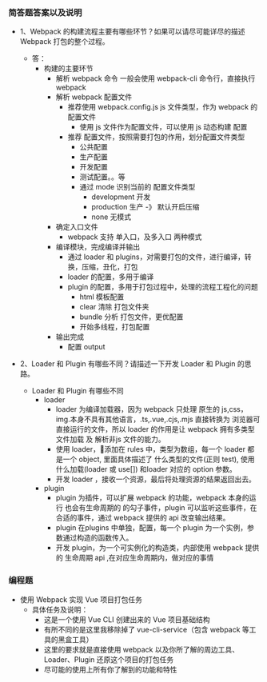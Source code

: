 ### 简答题答案以及说明

- 1、Webpack 的构建流程主要有哪些环节？如果可以请尽可能详尽的描述 Webpack 打包的整个过程。
  - 答：
    - 构建的主要环节
      - 解析 webpack 命令
        一般会使用 webpack-cli 命令行，直接执行 webpack 
      - 解析 webpack 配置文件
        - 推荐使用 webpack.config.js js 文件类型，作为 webpack 的配置文件
          - 使用 js 文件作为配置文件，可以使用 js 动态构建 配置
        - 推荐 配置文件，按照需要打包的作用，划分配置文件类型
          - 公共配置
          - 生产配置
          - 开发配置
          - 测试配置。。等
          - 通过 mode 识别当前的 配置文件类型
            - development 开发
            - production 生产 -》 默认开启压缩
            - none  无模式
      - 确定入口文件
        - webpack 支持 单入口，及多入口 两种模式
      - 编译模块，完成编译并输出
        - 通过 loader 和 plugins，对需要打包的文件，进行编译，转换，压缩，丑化，打包
        - loader 的配置，多用于编译
        - plugin 的配置，多用于打包过程中，处理的流程工程化的问题
          - html 模板配置
          - clear 清除 打包文件夹
          - bundle 分析 打包文件，更优配置
          - 开始多线程，打包配置
      - 输出完成
        - 配置 output 

- 2、Loader 和 Plugin 有哪些不同？请描述一下开发 Loader 和 Plugin 的思路。
  - Loader 和 Plugin 有哪些不同
    - loader
      - loader 为编译加载器，因为 webpack 只处理 原生的 js,css，img.本身不具有其他语言，.ts,.vue,.cjs,.mjs 直接转换为 浏览器可直接运行的文件，所以 loader 的作用是让 webpack 拥有多类型文件加载 及 解析非js 文件的能力。
      - 使用 loader，添加在 rules 中，类型为数组，每一个 loader 都是一个 object, 里面具体描述了 什么类型的文件(正则 test), 使用 什么加载(loader 或 use[]) 和loader 对应的 option 参数。
      - 开发 loader ，接收一个资源，最后将处理资源的结果返回出去。
    - plugin
      -  plugin 为插件，可以扩展 webpack 的功能，webpack 本身的运行 也会有生命周期的 的勾子事件，plugin 可以监听这些事件，在合适的事件，通过 webpack 提供的 api 改变输出结果。
      - plugin 在plugins 中单独，配置，每一个 plugin 为一个实例，参数通过构造的函数传入。
      - 开发 plugin，为一个可实例化的构造类，内部使用 webpack 提供的 生命周期 api ,在对应生命周期内，做对应的事情

### 编程题
  - 使用 Webpack 实现 Vue 项目打包任务
    - 具体任务及说明：
      - 这是一个使用 Vue CLI 创建出来的 Vue 项目基础结构
      - 有所不同的是这里我移除掉了 vue-cli-service（包含 webpack 等工具的黑盒工具）
      - 这里的要求就是直接使用 webpack 以及你所了解的周边工具、Loader、Plugin 还原这个项目的打包任务
      - 尽可能的使用上所有你了解到的功能和特性
